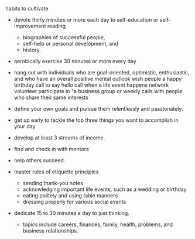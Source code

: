 habits to cultivate


- devote thirty minutes or more each day to self-education or self-improvement reading
  - biographies of successful people, 
  - self-help or personal development, and 
  - history.

- aerobically exercise 30 minutes or more every day

- hang out with individuals who are goal-oriented, optimistic, enthusiastic, and who have an overall positive mental outlook
  wish people a happy birthday
  call to say hello
  call when a life event happens
  network
  volunteer
  participate in "a business group or weekly calls with people who share their same interests

- define your own goals and pursue them relentlessly and passionately.

- get up early to tackle the top three things you want to accomplish in your day

- develop at least 3 streams of income.

- find and check in with mentors

- help others succeed.

- master rules of etiquette principles
  - sending thank-you notes
  - acknowledging important life events, such as a wedding or birthday
  - eating politely and using table manners
  - dressing properly for various social events

- dedicate 15 to 30 minutes a day to just thinking.
  - topics include careers, finances, family, health, problems, and business relationships.
